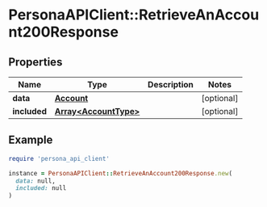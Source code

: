 # PersonaAPIClient::RetrieveAnAccount200Response

## Properties

| Name | Type | Description | Notes |
| ---- | ---- | ----------- | ----- |
| **data** | [**Account**](Account.md) |  | [optional] |
| **included** | [**Array&lt;AccountType&gt;**](AccountType.md) |  | [optional] |

## Example

```ruby
require 'persona_api_client'

instance = PersonaAPIClient::RetrieveAnAccount200Response.new(
  data: null,
  included: null
)
```

